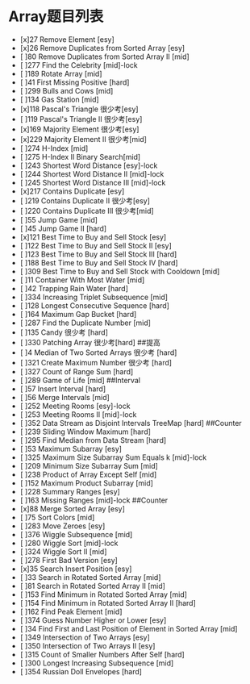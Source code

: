 # Array题目列表

- [x]27		Remove Element		[esy]
- [x]26		Remove Duplicates from Sorted Array		[esy]
- [ ]80		Remove Duplicates from Sorted Array II		[mid]
- [ ]277	Find the Celebrity		[mid]-lock
- [ ]189	Rotate Array		[mid]
- [ ]41		First Missing Positive		[hard]
- [ ]299	Bulls and Cows		[mid]
- [ ]134	Gas Station		[mid]
- [x]118	Pascal's Triangle		很少考[esy]
- [ ]119	Pascal's Triangle II		很少考[esy]
- [x]169	Majority Element		很少考[esy]
- [x]229	Majority Element II		很少考[mid]
- [ ]274	H-Index		[mid]
- [ ]275	H-Index II		Binary Search[mid]
- [ ]243	Shortest Word Distance		[esy]-lock
- [ ]244	Shortest Word Distance II		[mid]-lock
- [ ]245	Shortest Word Distance III		[mid]-lock
- [x]217	Contains Duplicate		[esy]
- [ ]219	Contains Duplicate II		很少考[esy]
- [ ]220	Contains Duplicate III		很少考[mid]
- [ ]55		Jump Game		[mid]
- [ ]45		Jump Game II		[hard]
- [x]121	Best Time to Buy and Sell Stock		[esy]
- [ ]122	Best Time to Buy and Sell Stock II		[esy]
- [ ]123	Best Time to Buy and Sell Stock III		[hard]
- [ ]188	Best Time to Buy and Sell Stock IV		[hard]
- [ ]309	Best Time to Buy and Sell Stock with Cooldown		[mid]
- [ ]11		Container With Most Water		[mid]
- [ ]42		Trapping Rain Water		[hard]
- [ ]334	Increasing Triplet Subsequence		[mid]
- [ ]128	Longest Consecutive Sequence		[hard]
- [ ]164	Maximum Gap		Bucket [hard]
- [ ]287	Find the Duplicate Number		[mid]
- [ ]135	Candy		很少考 [hard]
- [ ]330	Patching Array		很少考[hard]
##提高
- [ ]4		Median of Two Sorted Arrays		很少考 [hard]
- [ ]321	Create Maximum Number		很少考 [hard]
- [ ]327	Count of Range Sum		[hard]
- [ ]289	Game of Life		[mid]
##Interval
- [ ]57		Insert Interval		[hard]
- [ ]56		Merge Intervals		[mid]
- [ ]252	Meeting Rooms		[esy]-lock
- [ ]253	Meeting Rooms II		[mid]-lock
- [ ]352	Data Stream as Disjoint Intervals		TreeMap [hard]
##Counter
- [ ]239	Sliding Window Maximum		[hard]
- [ ]295	Find Median from Data Stream		[hard]
- [ ]53		Maximum Subarray		[esy]
- [ ]325	Maximum Size Subarray Sum Equals k		[mid]-lock
- [ ]209	Minimum Size Subarray Sum		[mid]
- [ ]238	Product of Array Except Self		[mid]
- [ ]152	Maximum Product Subarray		[mid]
- [ ]228	Summary Ranges		[esy]
- [ ]163	Missing Ranges		[mid]-lock
##Counter
- [x]88		Merge Sorted Array		[esy]
- [ ]75		Sort Colors		[mid]
- [ ]283	Move Zeroes		[esy]
- [ ]376	Wiggle Subsequence		[mid]
- [ ]280	Wiggle Sort		[mid]-lock
- [ ]324	Wiggle Sort II		[mid]
- [ ]278	First Bad Version		[esy]
- [x]35		Search Insert Position		[esy]
- [ ]33		Search in Rotated Sorted Array		[mid]
- [ ]81		Search in Rotated Sorted Array II		[mid]
- [ ]153	Find Minimum in Rotated Sorted Array		[mid]
- [ ]154	Find Minimum in Rotated Sorted Array II		[hard]
- [ ]162	Find Peak Element		[mid]
- [ ]374	Guess Number Higher or Lower		[esy]
- [ ]34		Find First and Last Position of Element in Sorted Array		[mid]
- [ ]349	Intersection of Two Arrays		[esy]
- [ ]350	Intersection of Two Arrays II		[esy]
- [ ]315	Count of Smaller Numbers After Self		[hard]
- [ ]300	Longest Increasing Subsequence		[mid]
- [ ]354	Russian Doll Envelopes    [hard]
